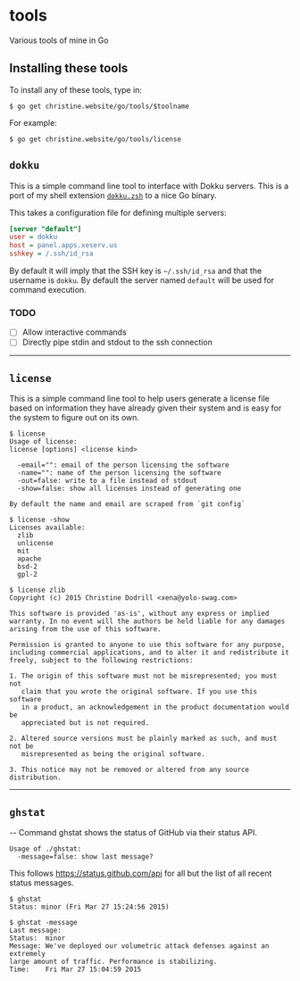 # tools
Various tools of mine in Go

Installing these tools
----------------------

To install any of these tools, type in:

```console
$ go get christine.website/go/tools/$toolname
```

For example:

```console
$ go get christine.website/go/tools/license
```

`dokku`
-------

This is a simple command line tool to interface with Dokku servers. This is
a port of my shell extension
[`dokku.zsh`](https://github.com/Xe/dotfiles/blob/master/.zsh/dokku.zsh) to
a nice Go binary.

This takes a configuration file for defining multiple servers:

```ini
[server "default"]
user = dokku
host = panel.apps.xeserv.us
sshkey = /.ssh/id_rsa
```

By default it will imply that the SSH key is `~/.ssh/id_rsa` and that the
username is `dokku`. By default the server named `default` will be used for
command execution.

### TODO

- [ ] Allow interactive commands
- [ ] Directly pipe stdin and stdout to the ssh connection

---

`license`
---------

This is a simple command line tool to help users generate a license file based 
on information they have already given their system and is easy for the system 
to figure out on its own.

```console
$ license
Usage of license:
license [options] <license kind>

  -email="": email of the person licensing the software
  -name="": name of the person licensing the software
  -out=false: write to a file instead of stdout
  -show=false: show all licenses instead of generating one

By default the name and email are scraped from `git config`
```

```console
$ license -show
Licenses available:
  zlib
  unlicense
  mit
  apache
  bsd-2
  gpl-2
```

```console
$ license zlib
Copyright (c) 2015 Christine Dodrill <xena@yolo-swag.com>

This software is provided 'as-is', without any express or implied
warranty. In no event will the authors be held liable for any damages
arising from the use of this software.

Permission is granted to anyone to use this software for any purpose,
including commercial applications, and to alter it and redistribute it
freely, subject to the following restrictions:

1. The origin of this software must not be misrepresented; you must not
   claim that you wrote the original software. If you use this software
   in a product, an acknowledgement in the product documentation would be
   appreciated but is not required.

2. Altered source versions must be plainly marked as such, and must not be
   misrepresented as being the original software.

3. This notice may not be removed or altered from any source distribution.
```

---

`ghstat`
--------
--
Command ghstat shows the status of GitHub via their status API.

    Usage of ./ghstat:
      -message=false: show last message?

This follows https://status.github.com/api for all but the list of all recent
status messages.

```console
$ ghstat
Status: minor (Fri Mar 27 15:24:56 2015)
```

```console
$ ghstat -message
Last message:
Status:  minor
Message: We've deployed our volumetric attack defenses against an extremely 
large amount of traffic. Performance is stabilizing.
Time:    Fri Mar 27 15:04:59 2015
```
